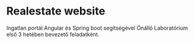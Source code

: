 # Realestate website

Ingatlan portál Angular és Spring boot segítségével Önálló Laboratórium első 3 hetében bevezető feladatként.

